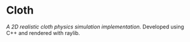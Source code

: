 # Cloth
*A 2D realistic cloth physics simulation implementation.*
Developed using C++ and rendered with raylib.
